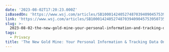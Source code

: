 ```yaml
---
date: '2023-08-02T17:20:23.000Z'
isBasedOn: 'https://www.wsj.com/articles/SB10001424052748703940904575395073512989404'
link: 'https://www.wsj.com/articles/SB10001424052748703940904575395073512989404'
slug: >-
  2023-08-02-the-new-gold-mine-your-personal-information-and-tracking-data-online-wsj
tags:
  - Privacy
title: 'The New Gold Mine: Your Personal Information & Tracking Data Online - WSJ'
---
```


